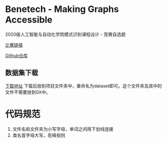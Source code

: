 # Benetech - Making Graphs Accessible

2020级人工智能与自动化学院模式识别课程设计 - 竞赛自选题

[比赛链接](https://www.kaggle.com/competitions/benetech-making-graphs-accessible/overview)

[Github仓库](https://github.com/VaneLord67/Benetech)

## 数据集下载
[下载地址](https://www.kaggle.com/competitions/benetech-making-graphs-accessible/data)
下载后放到项目文件夹中，重命名为dataset即可。这个文件夹及其中的文件不需要放到Git中。

# 代码规范
1. 文件名和文件夹为小写字母，单词之间用下划线连接
2. 类名首字母大写，驼峰规则